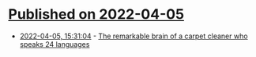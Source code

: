 # [Published on 2022-04-05](index.md)

* [2022-04-05, 15:31:04](https://news.ycombinator.com/item?id=30920287) - [The remarkable brain of a carpet cleaner who speaks 24 languages](https://www.washingtonpost.com/dc-md-va/interactive/2022/multilingual-hyperpolyglot-brain-languages/)
